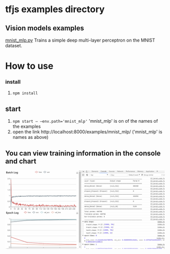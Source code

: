 # tfjs examples directory

## Vision models examples

[mnist_mlp.py](src/examples/mnist_mlp/index.ts)
Trains a simple deep multi-layer perceptron on the MNIST dataset.

# How to use

### install

1. ```npm install ```

## start

1. ```npm start — —env.path='mnist_mlp'```  'mnist_mlp' is on of the names of the examples
2. open the link http://localhost:8000/examples/mnist_mlp/ ('mnist_mlp' is names as above)




## You can view training information in the console and chart
![mnist_mlp](https://github.com/zqingr/tfjs-examples/blob/master/doc/mnist_mlp/585.gif?raw=true)
